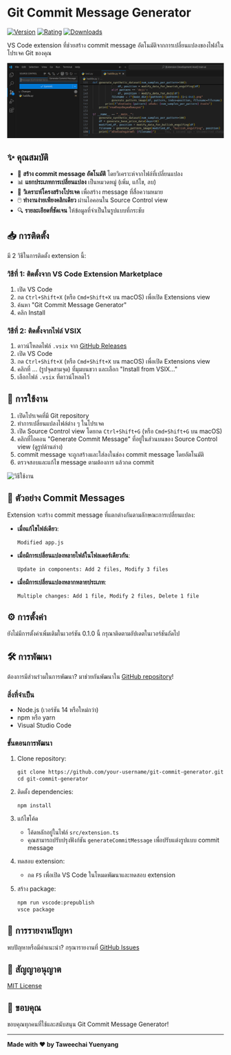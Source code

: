 # Git Commit Message Generator

[![Version](https://img.shields.io/badge/version-0.1.0-blue.svg)](https://marketplace.visualstudio.com/items?itemName=your-publisher.git-commit-generator)
[![Rating](https://img.shields.io/badge/rating-5.0/5-brightgreen.svg)](https://marketplace.visualstudio.com/items?itemName=your-publisher.git-commit-generator)
[![Downloads](https://img.shields.io/badge/downloads-1K-brightgreen.svg)](https://marketplace.visualstudio.com/items?itemName=your-publisher.git-commit-generator)

VS Code extension ที่ช่วยสร้าง commit message อัตโนมัติจากการเปลี่ยนแปลงของไฟล์ในโปรเจค Git ของคุณ

![Screenshot](images/screenshot.png)

## ✨ คุณสมบัติ

- 🤖 **สร้าง commit message อัตโนมัติ** โดยวิเคราะห์จากไฟล์ที่เปลี่ยนแปลง
- 📊 **แยกประเภทการเปลี่ยนแปลง** เป็นหมวดหมู่ (เพิ่ม, แก้ไข, ลบ)
- 📁 **วิเคราะห์โครงสร้างโปรเจค** เพื่อสร้าง message ที่สื่อความหมาย
- 🖱️ **ทำงานง่ายเพียงคลิกเดียว** ผ่านไอคอนใน Source Control view
- 🔍 **รายละเอียดที่ชัดเจน** ให้ข้อมูลที่จำเป็นในรูปแบบที่กระชับ

## 📥 การติดตั้ง

มี 2 วิธีในการติดตั้ง extension นี้:

### วิธีที่ 1: ติดตั้งจาก VS Code Extension Marketplace

1. เปิด VS Code
2. กด `Ctrl+Shift+X` (หรือ `Cmd+Shift+X` บน macOS) เพื่อเปิด Extensions view
3. ค้นหา "Git Commit Message Generator"
4. คลิก Install

### วิธีที่ 2: ติดตั้งจากไฟล์ VSIX

1. ดาวน์โหลดไฟล์ `.vsix` จาก [GitHub Releases](https://github.com/your-username/git-commit-generator/releases)
2. เปิด VS Code
3. กด `Ctrl+Shift+X` (หรือ `Cmd+Shift+X` บน macOS) เพื่อเปิด Extensions view
4. คลิกที่ ... (รูปจุดสามจุด) ที่มุมบนขวา และเลือก "Install from VSIX..."
5. เลือกไฟล์ `.vsix` ที่ดาวน์โหลดไว้

## 🚀 การใช้งาน

1. เปิดโปรเจคที่มี Git repository
2. ทำการเปลี่ยนแปลงไฟล์ต่าง ๆ ในโปรเจค
3. เปิด Source Control view โดยกด `Ctrl+Shift+G` (หรือ `Cmd+Shift+G` บน macOS)
4. คลิกที่ไอคอน "Generate Commit Message" ที่อยู่ในส่วนบนของ Source Control view (ดูรูปด้านล่าง)
5. commit message จะถูกสร้างและใส่ลงในช่อง commit message โดยอัตโนมัติ
6. ตรวจสอบและแก้ไข message ตามต้องการ แล้วกด commit

![วิธีใช้งาน](images/how-to-use.gif)

## 📝 ตัวอย่าง Commit Messages

Extension จะสร้าง commit message ที่แตกต่างกันตามลักษณะการเปลี่ยนแปลง:

- **เมื่อแก้ไขไฟล์เดียว**:

  ```
  Modified app.js
  ```

- **เมื่อมีการเปลี่ยนแปลงหลายไฟล์ในโฟลเดอร์เดียวกัน**:

  ```
  Update in components: Add 2 files, Modify 3 files
  ```

- **เมื่อมีการเปลี่ยนแปลงหลากหลายประเภท**:
  ```
  Multiple changes: Add 1 file, Modify 2 files, Delete 1 file
  ```

## ⚙️ การตั้งค่า

ยังไม่มีการตั้งค่าเพิ่มเติมในเวอร์ชัน 0.1.0 นี้ กรุณาติดตามอัปเดตในเวอร์ชันถัดไป

## 🛠️ การพัฒนา

ต้องการมีส่วนร่วมในการพัฒนา? มาช่วยกันพัฒนาใน [GitHub repository](https://github.com/your-username/git-commit-generator)!

### สิ่งที่จำเป็น

- Node.js (เวอร์ชัน 14 หรือใหม่กว่า)
- npm หรือ yarn
- Visual Studio Code

### ขั้นตอนการพัฒนา

1. Clone repository:

   ```
   git clone https://github.com/your-username/git-commit-generator.git
   cd git-commit-generator
   ```

2. ติดตั้ง dependencies:

   ```
   npm install
   ```

3. แก้ไขโค้ด

   - โค้ดหลักอยู่ในไฟล์ `src/extension.ts`
   - คุณสามารถปรับปรุงฟังก์ชัน `generateCommitMessage` เพื่อปรับแต่งรูปแบบ commit message

4. ทดสอบ extension:

   - กด `F5` เพื่อเปิด VS Code ในโหมดพัฒนาและทดสอบ extension

5. สร้าง package:
   ```
   npm run vscode:prepublish
   vsce package
   ```

## 🐞 การรายงานปัญหา

พบปัญหาหรือมีคำแนะนำ? กรุณารายงานที่ [GitHub Issues](https://github.com/your-username/git-commit-generator/issues)

## 📜 สัญญาอนุญาต

[MIT License](LICENSE)

## 🙏 ขอบคุณ

ขอบคุณทุกคนที่ใช้และสนับสนุน Git Commit Message Generator!

---

**Made with ❤️ by Taweechai Yuenyang**
